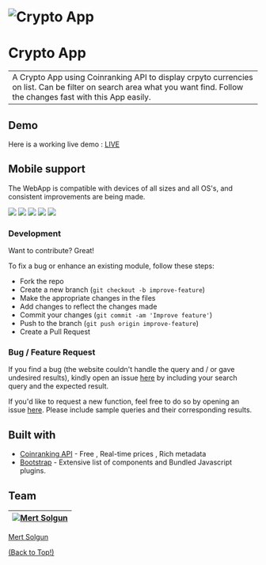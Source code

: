 # ![Crypto App](https://github.com/samedfft2634/crypto-app/assets/100915606/e10491c2-f83f-434e-b743-be0f12a9e3e4)
# Crypto App
<table id="top">
<tr>
<td>
  A Crypto App using Coinranking API to display crpyto currencies on list. Can be filter on search area what you want find. Follow the changes fast with this App easily.
</td>
</tr>
</table>


## Demo
Here is a working live demo : [LIVE](https://crypto-app-sigma-three.vercel.app/) 




## Mobile support
The WebApp is compatible with devices of all sizes and all OS's, and consistent improvements are being made.

![](https://github.com/samedfft2634/crypto-app/assets/100915606/3cfbc001-09fb-43b8-b54b-d98f00bcdc87)
![](https://github.com/samedfft2634/crypto-app/assets/100915606/238611f0-3e5c-4583-8b45-b69f6564bd6f)
![](https://github.com/samedfft2634/crypto-app/assets/100915606/d3a4a388-04a2-49bf-9538-c9adfe10de9a)
![](https://github.com/samedfft2634/crypto-app/assets/100915606/0ad81efd-a34f-4e58-9cd5-1e02f4c0386e)
![](https://github.com/samedfft2634/crypto-app/assets/100915606/59bae7fb-8297-4bd7-9e34-bde60ae510ec)


### Development
Want to contribute? Great!

To fix a bug or enhance an existing module, follow these steps:

- Fork the repo
- Create a new branch (`git checkout -b improve-feature`)
- Make the appropriate changes in the files
- Add changes to reflect the changes made
- Commit your changes (`git commit -am 'Improve feature'`)
- Push to the branch (`git push origin improve-feature`)
- Create a Pull Request 

### Bug / Feature Request

If you find a bug (the website couldn't handle the query and / or gave undesired results), kindly open an issue [here](https://github.com/samedfft2634/crypto-app/issues/new) by including your search query and the expected result.

If you'd like to request a new function, feel free to do so by opening an issue [here](https://github.com/samedfft2634/crypto-app/issues/new). Please include sample queries and their corresponding results.


## Built with 

- [Coinranking API](https://developers.coinranking.com/api/documentation) - Free , Real-time prices , Rich metadata
- [Bootstrap](http://getbootstrap.com/) - Extensive list of components and  Bundled Javascript plugins.


## Team

[![Mert Solgun](https://avatars.githubusercontent.com/u/115940928?v=4&s=144)](https://github.com/iharsh234)  |
---|
[Mert Solgun ](https://github.com/MertSolgun) <br>

<a href="#top" align="right">(Back to Top!)</a>

